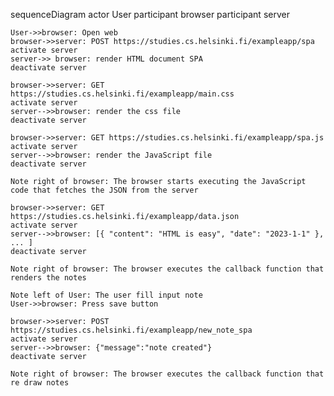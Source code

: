 sequenceDiagram
    actor User
    participant browser
    participant server

    User->>browser: Open web
    browser->>server: POST https://studies.cs.helsinki.fi/exampleapp/spa
    activate server
    server->> browser: render HTML document SPA
    deactivate server

    browser->>server: GET https://studies.cs.helsinki.fi/exampleapp/main.css
    activate server
    server-->>browser: render the css file
    deactivate server

    browser->>server: GET https://studies.cs.helsinki.fi/exampleapp/spa.js
    activate server
    server-->>browser: render the JavaScript file
    deactivate server

    Note right of browser: The browser starts executing the JavaScript code that fetches the JSON from the server

    browser->>server: GET https://studies.cs.helsinki.fi/exampleapp/data.json
    activate server
    server-->>browser: [{ "content": "HTML is easy", "date": "2023-1-1" }, ... ]
    deactivate server

    Note right of browser: The browser executes the callback function that renders the notes

    Note left of User: The user fill input note
    User->>browser: Press save button

    browser->>server: POST https://studies.cs.helsinki.fi/exampleapp/new_note_spa
    activate server
    server-->>browser: {"message":"note created"}
    deactivate server

    Note right of browser: The browser executes the callback function that re draw notes